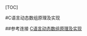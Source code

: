 [TOC]

#C语言动态数组原理及实现


##参考连接
[C语言动态数组原理及实现](https://blog.csdn.net/u013398034/article/details/51882061/)
